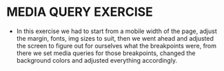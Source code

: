 # MEDIA QUERY EXERCISE
- In this exercise we had to start from a mobile width of the page, adjust the margin, fonts, img sizes to suit, then we went ahead and adjusted the screen to figure out for ourselves what the breakpoints were, from there we set media queries for those breakpoints, changed the background colors and adjusted everything accordingly.